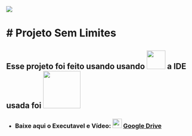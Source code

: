 <div>
  <img src="https://media.licdn.com/dms/image/D4D3DAQFJEAic0439Bw/image-scale_191_1128/0/1703397956459/sem_limites_edtech_cover?e=1721876400&v=beta&t=aivA98uuphqIPSXS6OBAnJy7GMXIlzi5fYul9CtHBPg" hight="" width="">
</div>
<h1> # Projeto Sem Limites</h1>

<h2>Esse projeto foi feito usando usando <img src="https://img.shields.io/badge/C%23-239120?style=for-the-badge&logo=c-sharp&logoColor=white" width="50px"> a <strong>IDE</strong> usada foi <img src="https://img.shields.io/badge/Visual_Studio-5C2D91?style=for-the-badge&logo=visual%20studio&logoColor=white" width="100px"></h2>

<div>
  <ul>
    <li>
      <h3>Baixe aqui o Executavel e Vídeo: <img src="https://github-production-user-asset-6210df.s3.amazonaws.com/107887516/349757973-46e62ae9-b96c-4760-8b1b-eb85eaa515fe.png?X-Amz-Algorithm=AWS4-HMAC-SHA256&X-Amz-Credential=AKIAVCODYLSA53PQK4ZA%2F20240718%2Fus-east-1%2Fs3%2Faws4_request&X-Amz-Date=20240718T021448Z&X-Amz-Expires=300&X-Amz-Signature=c7e2d01c251d8c00b75f0a03fe60307cda7260bb93d06ffe4b334ca5cf0341c8&X-Amz-SignedHeaders=host&actor_id=107887516&key_id=0&repo_id=827090411" width="25px"> <a href="https://drive.google.com/drive/folders/1gv7YgQPJuySj8PATbObrOa3-Ejhmb1Dz?usp=sharing">Google Drive</a> </h3> 
    </li>
  </ul>
</div>


